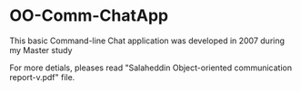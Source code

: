 # OO-Comm-ChatApp

This basic Command-line Chat application was developed in 2007 during my Master study

For more detials,  pleases read "Salaheddin Object-oriented communication report-v.pdf" file. 

